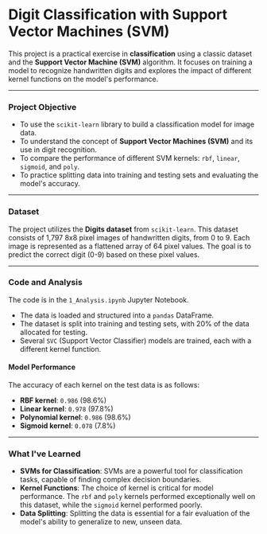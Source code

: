 # Digit Classification with Support Vector Machines (SVM)

This project is a practical exercise in **classification** using a classic dataset and the **Support Vector Machine (SVM)** algorithm. It focuses on training a model to recognize handwritten digits and explores the impact of different kernel functions on the model's performance.

---

### **Project Objective**

* To use the `scikit-learn` library to build a classification model for image data.
* To understand the concept of **Support Vector Machines (SVM)** and its use in digit recognition.
* To compare the performance of different SVM kernels: `rbf`, `linear`, `sigmoid`, and `poly`.
* To practice splitting data into training and testing sets and evaluating the model's accuracy.

---

### **Dataset**

The project utilizes the **Digits dataset** from `scikit-learn`. This dataset consists of 1,797 8x8 pixel images of handwritten digits, from 0 to 9. Each image is represented as a flattened array of 64 pixel values. The goal is to predict the correct digit (0-9) based on these pixel values.

---

### **Code and Analysis**

The code is in the `1_Analysis.ipynb` Jupyter Notebook.
* The data is loaded and structured into a `pandas` DataFrame.
* The dataset is split into training and testing sets, with 20% of the data allocated for testing.
* Several `SVC` (Support Vector Classifier) models are trained, each with a different kernel function.

#### **Model Performance**

The accuracy of each kernel on the test data is as follows:
* **RBF kernel**: `0.986` (98.6%)
* **Linear kernel**: `0.978` (97.8%)
* **Polynomial kernel**: `0.986` (98.6%)
* **Sigmoid kernel**: `0.078` (7.8%)

---

### **What I've Learned**

* **SVMs for Classification**: SVMs are a powerful tool for classification tasks, capable of finding complex decision boundaries.
* **Kernel Functions**: The choice of kernel is critical for model performance. The `rbf` and `poly` kernels performed exceptionally well on this dataset, while the `sigmoid` kernel performed poorly.
* **Data Splitting**: Splitting the data is essential for a fair evaluation of the model's ability to generalize to new, unseen data.